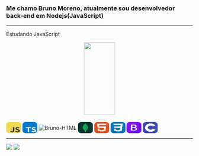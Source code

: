 <h3> <b>Me chamo Bruno Moreno, atualmente sou desenvolvedor back-end em Nodejs(JavaScript)</b></h3>
<hr>

<p> Estudando JavaScript</p>

<div align="center"> 
  <img width="41%" height="195px" src="https://github-readme-stats.vercel.app/api/top-langs/?username=BrunoCarriaoMoreno&layout=compact&hide_border=false&title_color=3EBDFF&custom_title=Linguagens%20Mais%20Usadas&text_color=fff&bg_color=0d1117" />
</div>

<div style="display: inline_block"><br>
  
 <img align="center" alt="Bruno-HTML" height="30" width="40" src="https://github.com/BrunoCarriaoMoreno/BrunoCarriaoMoreno/blob/main/icons/JavaScript.svg">
 <img align="center" alt="Bruno-HTML" height="30" width="40" src="https://github.com/BrunoCarriaoMoreno/BrunoCarriaoMoreno/blob/main/icons/TypeScript.svg">
 <img align="center" alt="Bruno-HTML" height="30" width="40" src="https://github.com/BrunoCarriaoMoreno/BrunoCarriaoMoreno/blob/main/icons/NodeJS.svg">
 <img align="center" alt="Bruno-HTML" height="30" width="40" src="https://github.com/BrunoCarriaoMoreno/BrunoCarriaoMoreno/blob/main/icons/MongoDB.svg">
 <img align="center" alt="Bruno-HTML" height="30" width="40" src="https://github.com/BrunoCarriaoMoreno/BrunoCarriaoMoreno/blob/main/icons/HTML.svg">
 <img align="center" alt="Bruno-HTML" height="30" width="40" src="https://github.com/BrunoCarriaoMoreno/BrunoCarriaoMoreno/blob/main/icons/CSS.svg">
 <img align="center" alt="Bruno-HTML" height="30" width="40" src="https://github.com/BrunoCarriaoMoreno/BrunoCarriaoMoreno/blob/main/icons/Bootstrap.svg">
 <img align="center" alt="Bruno-HTML" height="30" width="40" src="https://github.com/BrunoCarriaoMoreno/BrunoCarriaoMoreno/blob/main/icons/C.svg">
  
</div>

<hr>
<div>
 <a href=https://www.linkedin.com/in/bruno-moreno-82195024a/" target="_blank"><img src="https://img.shields.io/badge/-LinkedIn-%230077B5?style=for-the-badge&logo=linkedin&logoColor=white" target="_blank"></a> 
 <a href = "mailto:brunobatistacarriaomoreno@gmail.com" ><img src="https://img.shields.io/badge/-Gmail-FF495F?style=for-the-badge&logo=gmail&logoColor=white" target="_blank"></a>
</div>
<!--
**Viniciusgrn/Viniciusgrn** is a ✨ _special_ ✨ repository because its `README.md` (this file) appears on your GitHub profile.
Here are some ideas to get you started:
- 🔭 I’m currently working on ...
- 🌱 I’m currently learning ...
- 👯 I’m looking to collaborate on ...
- 🤔 I’m looking for help with ...
- 💬 Ask me about ...
- 📫 How to reach me: ...
- 😄 Pronouns: ...
- ⚡ Fun fact: ...
-->
